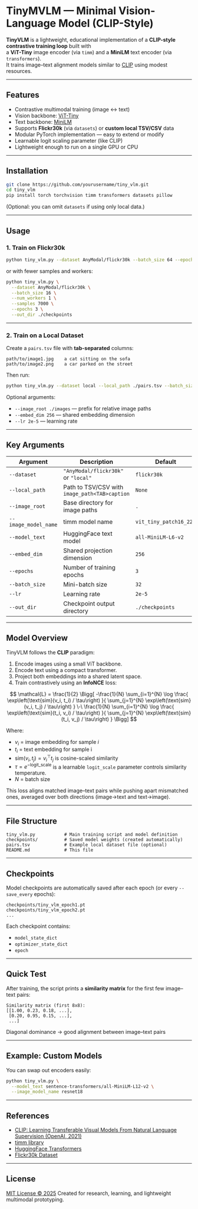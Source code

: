 # TinyMVLM — Minimal Vision-Language Model (CLIP-Style)

**TinyVLM** is a lightweight, educational implementation of a **CLIP-style contrastive training loop** built with  
a **ViT-Tiny** image encoder (via `timm`) and a **MiniLM** text encoder (via `transformers`).  
It trains image–text alignment models similar to [CLIP](https://openai.com/research/clip) using modest resources.

---

## Features
- Contrastive multimodal training (image ↔ text)
- Vision backbone: [ViT-Tiny](https://huggingface.co/docs/timm)
- Text backbone: [MiniLM](https://huggingface.co/sentence-transformers/all-MiniLM-L6-v2)
- Supports **Flickr30k** (via `datasets`) or **custom local TSV/CSV** data
- Modular PyTorch implementation — easy to extend or modify
- Learnable logit scaling parameter (like CLIP)
- Lightweight enough to run on a single GPU or CPU

---

## Installation

```bash
git clone https://github.com/yourusername/tiny_vlm.git
cd tiny_vlm
pip install torch torchvision timm transformers datasets pillow
````

(Optional: you can omit `datasets` if using only local data.)

---

## Usage

### 1. Train on Flickr30k

```bash
python tiny_vlm.py --dataset AnyModal/flickr30k --batch_size 64 --epochs 3 --out_dir ./checkpoints
```

or with fewer samples and workers:

```bash
python tiny_vlm.py \
  --dataset AnyModal/flickr30k \
  --batch_size 16 \
  --num_workers 1 \
  --samples 7000 \
  --epochs 3 \
  --out_dir ./checkpoints
```

---

### 2. Train on a Local Dataset

Create a `pairs.tsv` file with **tab-separated** columns:

```
path/to/image1.jpg    a cat sitting on the sofa
path/to/image2.png    a car parked on the street
```

Then run:

```bash
python tiny_vlm.py --dataset local --local_path ./pairs.tsv --batch_size 32 --epochs 5
```

Optional arguments:

* `--image_root ./images` — prefix for relative image paths
* `--embed_dim 256` — shared embedding dimension
* `--lr 2e-5` — learning rate

---

## Key Arguments

| Argument             | Description                                   | Default                |
| -------------------- | --------------------------------------------- | ---------------------- |
| `--dataset`          | `"AnyModal/flickr30k"` or `"local"`           | `flickr30k`            |
| `--local_path`       | Path to TSV/CSV with `image_path<TAB>caption` | `None`                 |
| `--image_root`       | Base directory for image paths                | `.`                    |
| `--image_model_name` | timm model name                               | `vit_tiny_patch16_224` |
| `--model_text`       | HuggingFace text model                        | `all-MiniLM-L6-v2`     |
| `--embed_dim`        | Shared projection dimension                   | `256`                  |
| `--epochs`           | Number of training epochs                     | `3`                    |
| `--batch_size`       | Mini-batch size                               | `32`                   |
| `--lr`               | Learning rate                                 | `2e-5`                 |
| `--out_dir`          | Checkpoint output directory                   | `./checkpoints`        |

---

## Model Overview

TinyVLM follows the **CLIP** paradigm:

1. Encode images using a small ViT backbone.
2. Encode text using a compact transformer.
3. Project both embeddings into a shared latent space.
4. Train contrastively using an **InfoNCE** loss:


$$
\mathcal{L} = 
\frac{1}{2} 
\Bigg[
-\frac{1}{N} \sum_{i=1}^{N} 
\log
\frac{
\exp\left(\text{sim}(v_i, t_i) / \tau\right)
}{
\sum_{j=1}^{N} \exp\left(\text{sim}(v_i, t_j) / \tau\right)
}
\-\
\frac{1}{N} \sum_{i=1}^{N}
\log
\frac{
\exp\left(\text{sim}(t_i, v_i) / \tau\right)
}{
\sum_{j=1}^{N} \exp\left(\text{sim}(t_i, v_j) / \tau\right)
}
\Bigg]
$$

Where:

- $v_i$ = image embedding for sample $i$
- $t_i$ = text embedding for sample i
- $\text{sim}(v_i, t_j) = v_i^\top t_j$ is cosine-scaled similarity
- $\tau = e^{-\mathrm{logit\_scale}}$ is a learnable `logit_scale` parameter controls similarity temperature.
- $N$ = batch size


This loss aligns matched image–text pairs while pushing apart mismatched ones, averaged over both directions (image→text and text→image).

---

## File Structure

```
tiny_vlm.py           # Main training script and model definition
checkpoints/          # Saved model weights (created automatically)
pairs.tsv             # Example local dataset file (optional)
README.md             # This file
```

---

## Checkpoints

Model checkpoints are automatically saved after each epoch (or every `--save_every` epochs):

```
checkpoints/tiny_vlm_epoch1.pt
checkpoints/tiny_vlm_epoch2.pt
...
```

Each checkpoint contains:

* `model_state_dict`
* `optimizer_state_dict`
* `epoch`

---

## Quick Test

After training, the script prints a **similarity matrix** for the first few image–text pairs:

```
Similarity matrix (first 8x8):
[[1.00, 0.23, 0.18, ...],
 [0.20, 0.95, 0.15, ...],
 ...]
```

Diagonal dominance → good alignment between image–text pairs

---

## Example: Custom Models

You can swap out encoders easily:

```bash
python tiny_vlm.py \
  --model_text sentence-transformers/all-MiniLM-L12-v2 \
  --image_model_name resnet18
```

---

## References

* [CLIP: Learning Transferable Visual Models From Natural Language Supervision (OpenAI, 2021)](https://arxiv.org/abs/2103.00020)
* [timm library](https://github.com/huggingface/pytorch-image-models)
* [HuggingFace Transformers](https://huggingface.co/docs/transformers)
* [Flickr30k Dataset](https://www.kaggle.com/datasets/hsankesara/flickr-image-dataset)

---

## License

[MIT License © 2025](https://github.com/Iro96/tinyMVLM/edit/main/LICENSE)
Created for research, learning, and lightweight multimodal prototyping.
